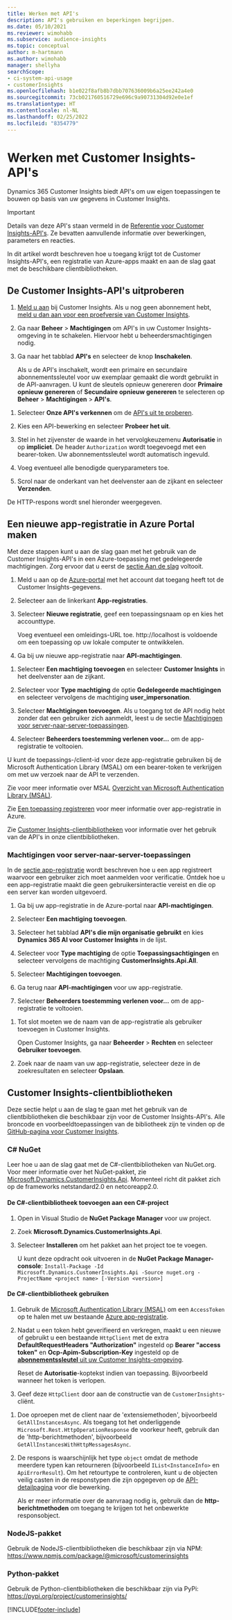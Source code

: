 ```yaml
---
title: Werken met API's
description: API's gebruiken en beperkingen begrijpen.
ms.date: 05/10/2021
ms.reviewer: wimohabb
ms.subservice: audience-insights
ms.topic: conceptual
author: m-hartmann
ms.author: wimohabb
manager: shellyha
searchScope:
- ci-system-api-usage
- customerInsights
ms.openlocfilehash: b1e022f8afb8b7dbb707636009b6a25ee242a4e0
ms.sourcegitcommit: 73cb021760516729e696c9a90731304d92e0e1ef
ms.translationtype: HT
ms.contentlocale: nl-NL
ms.lasthandoff: 02/25/2022
ms.locfileid: "8354779"
---
```

# <a name="work-with-customer-insights-apis"></a>Werken met Customer Insights-API's

Dynamics 365 Customer Insights biedt API's om uw eigen toepassingen te bouwen op basis van uw gegevens in Customer Insights.

> [!IMPORTANT]
> Details van deze API's staan vermeld in de [Referentie voor Customer Insights-API's](https://developer.ci.ai.dynamics.com/api-details#api=CustomerInsights). Ze bevatten aanvullende informatie over bewerkingen, parameters en reacties.

In dit artikel wordt beschreven hoe u toegang krijgt tot de Customer Insights-API's, een registratie van Azure-apps maakt en aan de slag gaat met de beschikbare clientbibliotheken.

## <a name="get-started-trying-the-customer-insights-apis"></a>De Customer Insights-API's uitproberen

1. [Meld u aan](https://home.ci.ai.dynamics.com) bij Customer Insights. Als u nog geen abonnement hebt, [meld u dan aan voor een proefversie van Customer Insights](https://aka.ms/tryci).

1. Ga naar **Beheer** > **Machtigingen** om API's in uw Customer Insights-omgeving in te schakelen. Hiervoor hebt u beheerdersmachtigingen nodig.

1. Ga naar het tabblad **API's** en selecteer de knop **Inschakelen**.    
 
   Als u de API's inschakelt, wordt een primaire en secundaire abonnementssleutel voor uw exemplaar gemaakt die wordt gebruikt in de API-aanvragen. U kunt de sleutels opnieuw genereren door **Primaire opnieuw genereren** of **Secundaire opnieuw genereren** te selecteren op **Beheer** > **Machtigingen** > **API's**.

<!--  :::image type="content" source="media/enable-apis.gif" alt-text="Enable Customer Insights APIs."::: -->

1. Selecteer **Onze API's verkennen** om de [API's uit te proberen](https://developer.ci.ai.dynamics.com/api-details#api=CustomerInsights&operation=Get-all-instances).

1. Kies een API-bewerking en selecteer **Probeer het uit**.

1. Stel in het zijvenster de waarde in het vervolgkeuzemenu **Autorisatie** in op **impliciet**. De header `Authorization` wordt toegevoegd met een bearer-token. Uw abonnementssleutel wordt automatisch ingevuld.
  
1. Voeg eventueel alle benodigde queryparameters toe.

1. Scrol naar de onderkant van het deelvenster aan de zijkant en selecteer **Verzenden**.

De HTTP-respons wordt snel hieronder weergegeven.

<!--   :::image type="content" source="media/try-apis.gif" alt-text="How to test the APIs."::: -->

## <a name="create-a-new-app-registration-in-the-azure-portal"></a>Een nieuwe app-registratie in Azure Portal maken

Met deze stappen kunt u aan de slag gaan met het gebruik van de Customer Insights-API's in een Azure-toepassing met gedelegeerde machtigingen. Zorg ervoor dat u eerst de [sectie Aan de slag](#get-started-trying-the-customer-insights-apis) voltooit.

1. Meld u aan op de [Azure-portal](https://portal.azure.com) met het account dat toegang heeft tot de Customer Insights-gegevens.

1. Selecteer aan de linkerkant **App-registraties**.

1. Selecteer **Nieuwe registratie**, geef een toepassingsnaam op en kies het accounttype.
 
   Voeg eventueel een omleidings-URL toe. http://localhost is voldoende om een toepassing op uw lokale computer te ontwikkelen.

1. Ga bij uw nieuwe app-registratie naar **API-machtigingen**.

<!--   :::image type="content" source="media/app-registration-1.gif" alt-text="How to set API permissions in App registration."::: -->

1. Selecteer **Een machtiging toevoegen** en selecteer **Customer Insights** in het deelvenster aan de zijkant.

1. Selecteer voor **Type machtiging** de optie **Gedelegeerde machtigingen** en selecteer vervolgens de machtiging **user_impersonation**.

1. Selecteer **Machtigingen toevoegen**. Als u toegang tot de API nodig hebt zonder dat een gebruiker zich aanmeldt, leest u de sectie [Machtigingen voor server-naar-server-toepassingen](#server-to-server-application-permissions).

1. Selecteer **Beheerders toestemming verlenen voor...** om de app-registratie te voltooien.

U kunt de toepassings-/client-id voor deze app-registratie gebruiken bij de Microsoft Authentication Library (MSAL) om een bearer-token te verkrijgen om met uw verzoek naar de API te verzenden.

<!-- :::image type="content" source="media/grant-admin-consent.gif" alt-text="How to grant admin consent."::: -->

Zie voor meer informatie over MSAL [Overzicht van Microsoft Authentication Library (MSAL)](/azure/active-directory/develop/msal-overview).

Zie [Een toepassing registreren](/azure/active-directory/develop/quickstart-register-app.md#register-an-application) voor meer informatie over app-registratie in Azure.

Zie [Customer Insights-clientbibliotheken](#customer-insights-client-libraries) voor informatie over het gebruik van de API's in onze clientbibliotheken.

### <a name="server-to-server-application-permissions"></a>Machtigingen voor server-naar-server-toepassingen

In de [sectie app-registratie](#create-a-new-app-registration-in-the-azure-portal) wordt beschreven hoe u een app registreert waarvoor een gebruiker zich moet aanmelden voor verificatie. Ontdek hoe u een app-registratie maakt die geen gebruikersinteractie vereist en die op een server kan worden uitgevoerd.

1. Ga bij uw app-registratie in de Azure-portal naar **API-machtigingen**.

1. Selecteer **Een machtiging toevoegen**. 

1. Selecteer het tabblad **API's die mijn organisatie gebruikt** en kies **Dynamics 365 AI voor Customer Insights** in de lijst. 

1. Selecteer voor **Type machtiging** de optie **Toepassingsachtigingen** en selecteer vervolgens de machtiging **CustomerInsights.Api.All**.

1. Selecteer **Machtigingen toevoegen**.

1. Ga terug naar **API-machtigingen** voor uw app-registratie.

1. Selecteer **Beheerders toestemming verlenen voor...** om de app-registratie te voltooien.

 <!--  :::image type="content" source="media/grant-admin-consent.gif" alt-text="How to grant admin consent."::: -->

1. Tot slot moeten we de naam van de app-registratie als gebruiker toevoegen in Customer Insights.  
   
   Open Customer Insights, ga naar **Beheerder** > **Rechten** en selecteer **Gebruiker toevoegen**.

1. Zoek naar de naam van uw app-registratie, selecteer deze in de zoekresultaten en selecteer **Opslaan**.

## <a name="customer-insights-client-libraries"></a>Customer Insights-clientbibliotheken

Deze sectie helpt u aan de slag te gaan met het gebruik van de clientbibliotheken die beschikbaar zijn voor de Customer Insights-API's. Alle broncode en voorbeeldtoepassingen van de bibliotheek zijn te vinden op de [GitHub-pagina voor Customer Insights](https://github.com/microsoft/Dynamics365-CustomerInsights-Client-Libraries)​. 

### <a name="c-nuget"></a>C# NuGet

Leer hoe u aan de slag gaat met de C#-clientbibliotheken van NuGet.org. Voor meer informatie over het NuGet-pakket, zie [Microsoft.Dynamics.CustomerInsights.Api](https://www.nuget.org/packages/Microsoft.Dynamics.CustomerInsights.Api/). Momenteel richt dit pakket zich op de frameworks netstandard2.0 en netcoreapp2.0.

#### <a name="add-the-c-client-library-to-a-c-project"></a>De C#-clientbibliotheek toevoegen aan een C#-project

1. Open in Visual Studio de **NuGet Package Manager** voor uw project.

1. Zoek **Microsoft.Dynamics.CustomerInsights.Api**.

1. Selecteer **Installeren** om het pakket aan het project toe te voegen.
 
   U kunt deze opdracht ook uitvoeren in de **NuGet Package Manager-console**: `Install-Package -Id Microsoft.Dynamics.CustomerInsights.Api -Source nuget.org -ProjectName <project name> [-Version <version>]`

 <!--  :::image type="content" source="media/visual-studio-nuget-package.gif" alt-text="Add NuGet package to Visual Studio project."::: -->

#### <a name="use-the-c-client-library"></a>De C#-clientbibliotheek gebruiken

1. Gebruik de [Microsoft Authentication Library (MSAL)](/azure/active-directory/develop/msal-overview) om een `AccessToken` op te halen met uw bestaande [Azure app-registratie](#create-a-new-app-registration-in-the-azure-portal).

1. Nadat u een token hebt geverifieerd en verkregen, maakt u een nieuwe of gebruikt u een bestaande `HttpClient` met de extra **DefaultRequestHeaders "Authorization"** ingesteld op **Bearer "access token"** en **Ocp-Apim-Subscription-Key** ingesteld op de [**abonnementssleutel** uit uw Customer Insights-omgeving](#get-started-trying-the-customer-insights-apis).   
 
   Reset de **Autorisatie**-koptekst indien van toepassing. Bijvoorbeeld wanneer het token is verlopen.

1. Geef deze `HttpClient` door aan de constructie van de `CustomerInsights`-cliënt.

<!--   :::image type="content" source="media/httpclient-sample.png" alt-text="Sample of httpclient."::: -->

1. Doe oproepen met de client naar de 'extensiemethoden', bijvoorbeeld `GetAllInstancesAsync`. Als toegang tot het onderliggende `Microsoft.Rest.HttpOperationResponse` de voorkeur heeft, gebruik dan de 'http-berichtmethoden', bijvoorbeeld `GetAllInstancesWithHttpMessagesAsync`.

1. De respons is waarschijnlijk het type `object` omdat de methode meerdere typen kan retourneren (bijvoorbeeld `IList<InstanceInfo>` en `ApiErrorResult`). Om het retourtype te controleren, kunt u de objecten veilig casten in de responstypen die zijn opgegeven op de [API-detailpagina](https://developer.ci.ai.dynamics.com/api-details#api=CustomerInsights) voor die bewerking.    
   
   Als er meer informatie over de aanvraag nodig is, gebruik dan de **http-berichtmethoden** om toegang te krijgen tot het onbewerkte responsobject.

### <a name="nodejs-package"></a>NodeJS-pakket

Gebruik de NodeJS-clientbibliotheken die beschikbaar zijn via NPM: https://www.npmjs.com/package/@microsoft/customerinsights

### <a name="python-package"></a>Python-pakket

Gebruik de Python-clientbibliotheken die beschikbaar zijn via PyPi: https://pypi.org/project/customerinsights/

[!INCLUDE[footer-include](../includes/footer-banner.md)]

